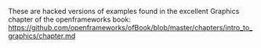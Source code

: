 These are hacked versions of examples found in the excellent Graphics chapter
of the openframeworks book: https://github.com/openframeworks/ofBook/blob/master/chapters/intro_to_graphics/chapter.md
